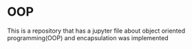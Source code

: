 # OOP
This is a repository that has a jupyter file about object oriented programming(OOP) and encapsulation was implemented
